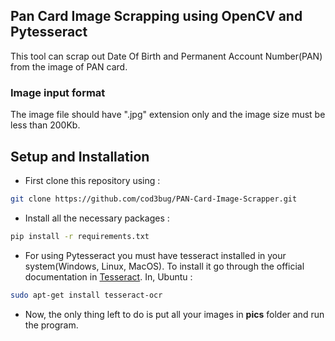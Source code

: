 ## Pan Card Image Scrapping using OpenCV and Pytesseract
This tool can scrap out Date Of Birth and Permanent Account Number(PAN) from the image of PAN card.

### Image input format

The image file should have ".jpg" extension only and the image size must be less than 200Kb.

## Setup and Installation

* First clone this repository using :
```bash
git clone https://github.com/cod3bug/PAN-Card-Image-Scrapper.git
```
* Install all the necessary packages :
```bash
pip install -r requirements.txt
```
* For using Pytesseract you must have tesseract installed in your system(Windows, Linux, MacOS). To install it go through the official documentation in [Tesseract](https://tesseract-ocr.github.io/tessdoc/Home.html).
In, Ubuntu : 
```bash
sudo apt-get install tesseract-ocr
```
* Now, the only thing left to do is put all your images in **pics** folder and run the program.